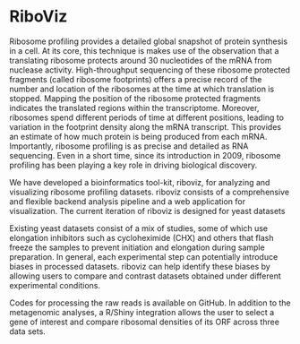 # RiboViz
Ribosome profiling provides a detailed global snapshot of protein synthesis in a cell. At its core, this technique is makes use of the observation that a translating ribosome protects around 30 nucleotides of the mRNA from nuclease activity. High-throughput sequencing of these ribosome protected fragments (called ribosome footprints) offers a precise record of the number and location of the ribosomes at the time at which translation is stopped. Mapping the position of the ribosome protected fragments indicates the translated regions within the transcriptome. Moreover, ribosomes spend different periods of time at different positions, leading to variation in the footprint density along the mRNA transcript. This provides an estimate of how much protein is being produced from each mRNA. Importantly, ribosome profiling is as precise and detailed as RNA sequencing. Even in a short time, since its introduction in 2009, ribosome profiling has been playing a key role in driving biological discovery.

We have developed a bioinformatics tool-kit, riboviz, for analyzing and visualizing ribosome profiling datasets. riboviz consists of a comprehensive and flexible backend analysis pipeline and a web application for visualization. The current iteration of riboviz is designed for yeast datasets

Existing yeast datasets consist of a mix of studies, some of which use elongation inhibitors such as cycloheximide (CHX) and others that flash freeze the samples to prevent initiation and elongation during sample preparation. In general, each experimental step can potentially introduce biases in processed datasets. riboviz can help identify these biases by allowing users to compare and contrast datasets obtained under different experimental conditions.

Codes for processing the raw reads is available on GitHub. In addition to the metagenomic analyses, a R/Shiny integration allows the user to select a gene of interest and compare ribosomal densities of its ORF across three data sets.
